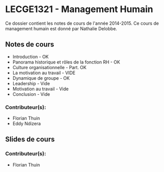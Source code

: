 # LECGE1321 - Management Humain

Ce dossier contient les notes de cours de l'année 2014-2015. Ce cours de management humain est donné par Nathalie Delobbe.

## Notes de cours
* Introduction - OK
* Panorama historique et rôles de la fonction RH - OK
* Culture organisationnelle - Part. OK
* La motivation au travail - VIDE
* Dynamique de groupe - OK
* Leadership - Vide
* Motivation au travail - Vide
* Conclusion - Vide

### Contributeur(s):
* Florian Thuin
* Eddy Ndizera

## Slides de cours

### Contributeur(s):
* Florian Thuin
